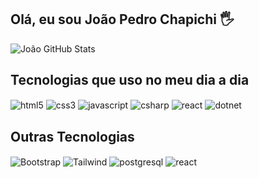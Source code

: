 ## Olá, eu sou João Pedro Chapichi 🖐️
![João GitHub Stats](https://github-readme-stats.vercel.app/api?username=joao-pedro-chapichi&show_icons=true&theme=dracula)
## Tecnologias que uso no meu dia a dia
<div style="display: inline-block;">
    <img align="center" alt="html5" src="https://img.shields.io/badge/HTML5-E34F26?style=for-the-badge&logo=html5&logoColor=white"/>
    <img align="center" alt="css3" src="https://img.shields.io/badge/CSS3-1572B6?style=for-the-badge&logo=css3&logoColor=white"/>
    <img align="center" alt="javascript" src="https://img.shields.io/badge/JavaScript-F7DF1E?style=for-the-badge&logo=javascript&logoColor=black"/>
    <img align="center" alt="csharp" src="https://img.shields.io/badge/C%23-239120?style=for-the-badge&logo=c-sharp&logoColor=white"/>
    <img align="center" alt="react" src="https://img.shields.io/badge/React-20232A?style=for-the-badge&logo=react&logoColor=61DAFB"/>
    <img align="center" alt="dotnet" src="https://img.shields.io/badge/.NET-5C2D91?style=for-the-badge&logo=.net&logoColor=white"/>
</div>

## Outras Tecnologias
<div style="display: inline-block;">
    <img align="center" alt="Bootstrap" src="https://img.shields.io/badge/Bootstrap-563D7C?style=for-the-badge&logo=bootstrap&logoColor=white"/>
    <img align="center" alt="Tailwind" src="https://img.shields.io/badge/Tailwind_CSS-38B2AC?style=for-the-badge&logo=tailwind-css&logoColor=white"/>
    <img align="center" alt="postgresql" src="https://img.shields.io/badge/PostgreSQL-316192?style=for-the-badge&logo=postgresql&logoColor=white"/>
    <img align="center" alt="react" src="https://img.shields.io/badge/Figma-F24E1E?style=for-the-badge&logo=figma&logoColor=white"/>
</div>
